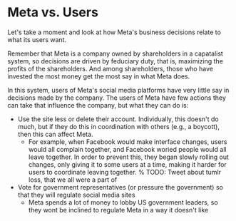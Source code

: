 # Meta vs. Users

Let's take a moment and look at how Meta's business decisions relate to what its users want.

Remember that Meta is a company owned by shareholders in a capatalist system, so decisions are driven by feduciary duty, that is, maximizing the profits of the shareholders. And among shareholders, those who have invested the most money get the most say in what Meta does.

In this system, users of Meta's social media platforms have very little say in decisions made by the company. The users of Meta have few actions they can take that influence the company, but what they can do is:
- Use the site less or delete their account. Individually, this doesn't do much, but if they do this in coordination with others (e.g., a boycott), then this can affect Meta.
  - For example, when Facebook would make interface changes, users would all complain together, and Facebook woried people would all leave together. In order to prevent this, they began slowly rolling out changes, only giving it to some users at a time, making it harder for users to coordinate leaving together.
  % TODO: Tweet about tumlr loss, that we all were a part of
- Vote for government representatives (or pressure the government) so that they will regulate social media sites
  - Meta spends a lot of money to lobby US government leaders, so they wont be inclined to regulate Meta in a way it doesn't like
